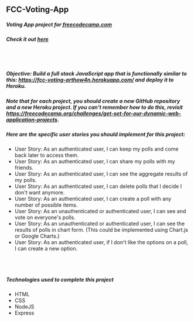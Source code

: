 ## FCC-Voting-App
##### Voting App project for [freecodecamp.com](https://www.freecodecamp.org/challenges/build-a-voting-app)
##### Check it out [here](https://vote-app.glitch.me/)

<br/>
<br/>

##### Objective: Build a full stack JavaScript app that is functionally similar to this: https://fcc-voting-arthow4n.herokuapp.com/ and deploy it to Heroku.
##### Note that for each project, you should create a new GitHub repository and a new Heroku project. If you can't remember how to do this, revisit https://freecodecamp.org/challenges/get-set-for-our-dynamic-web-application-projects.
##### Here are the specific user stories you should implement for this project:
- User Story: As an authenticated user, I can keep my polls and come back later to access them.
- User Story: As an authenticated user, I can share my polls with my friends.
- User Story: As an authenticated user, I can see the aggregate results of my polls.
- User Story: As an authenticated user, I can delete polls that I decide I don't want anymore.
- User Story: As an authenticated user, I can create a poll with any number of possible items.
- User Story: As an unauthenticated or authenticated user, I can see and vote on everyone's polls.
- User Story: As an unauthenticated or authenticated user, I can see the results of polls in chart form. (This could be implemented using Chart.js or Google Charts.)
- User Story: As an authenticated user, if I don't like the options on a poll, I can create a new option.

<br/>
<br/>

##### Technologies used to complete this project
- HTML
- CSS
- NodeJS
- Express

